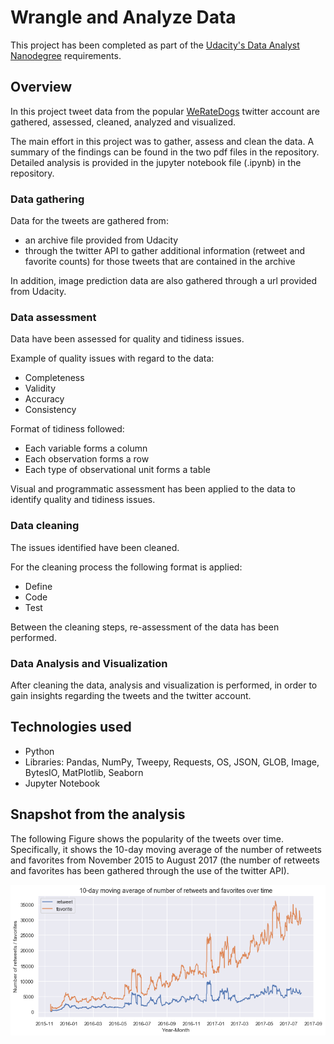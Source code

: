 # Wrangle and Analyze Data
This project has been completed as part of the [Udacity's Data Analyst Nanodegree](https://www.udacity.com/course/data-analyst-nanodegree--nd002) requirements.

## Overview
In this project tweet data from the popular [WeRateDogs](https://twitter.com/dog_rates) twitter account are gathered, assessed, cleaned, analyzed and visualized.

The main effort in this project was to gather, assess and clean the data.
A summary of the findings can be found in the two pdf files in the repository.
Detailed analysis is provided in the jupyter notebook file (.ipynb) in the repository.

### Data gathering
Data for the tweets are gathered from:
- an archive file provided from Udacity
- through the twitter API to gather additional information (retweet and favorite counts) for those tweets that are contained in the archive

In addition, image prediction data are also gathered through a url provided from Udacity.

### Data assessment
Data have been assessed for quality and tidiness issues.

Example of quality issues with regard to the data:
- Completeness
- Validity
- Accuracy
- Consistency

Format of tidiness followed:
- Each variable forms a column
- Each observation forms a row
- Each type of observational unit forms a table

Visual and programmatic assessment has been applied to the data to identify quality and tidiness issues.

### Data cleaning
The issues identified have been cleaned.

For the cleaning process the following format is applied:
- Define
- Code
- Test

Between the cleaning steps, re-assessment of the data has been performed.

### Data Analysis and Visualization
After cleaning the data, analysis and visualization is performed, in order to gain insights regarding the tweets and the twitter account.

## Technologies used

- Python
- Libraries: Pandas, NumPy, Tweepy, Requests, OS, JSON, GLOB, Image, BytesIO, MatPlotlib, Seaborn
- Jupyter Notebook

## Snapshot from the analysis

The following Figure shows the popularity of the tweets over time.
Specifically, it shows the 10-day moving average of the number of retweets and favorites from November 2015 to August 2017 (the number of retweets and favorites has been gathered through the use of the twitter API).

![png](./images/10dayMA_retweets_favorites_2.png)


